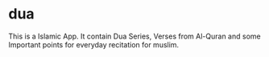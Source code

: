 dua
===

This is a Islamic App. It contain Dua Series, Verses from Al-Quran and some Important points for everyday recitation for muslim.
